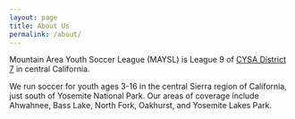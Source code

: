 ```yaml
---
layout: page
title: About Us
permalink: /about/
---
```


Mountain Area Youth Soccer League (MAYSL) is League 9 of [CYSA District
7](https://cysadistrict7.org) in central California.

We run soccer for youth ages 3-16 in the central Sierra region of California,
just south of Yosemite National Park. Our areas of coverage include Ahwahnee,
Bass Lake, North Fork, Oakhurst, and Yosemite Lakes Park.
